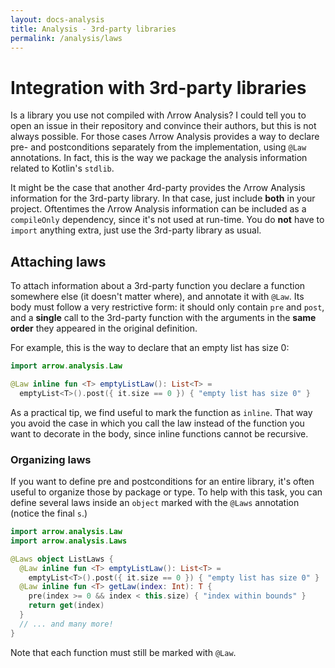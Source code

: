 ```yaml
---
layout: docs-analysis
title: Analysis - 3rd-party libraries
permalink: /analysis/laws
---
```


# Integration with 3rd-party libraries

Is a library you use not compiled with Λrrow Analysis? I could tell you to open an issue in their repository and convince their authors, but this is not always possible. For those cases Λrrow Analysis provides a way to declare pre- and postconditions separately from the implementation, using `@Law` annotations. In fact, this is the way we package the analysis information related to Kotlin's `stdlib`.

It might be the case that another 4rd-party provides the Λrrow Analysis information for the 3rd-party library. In that case, just include **both** in your project. Oftentimes the Λrrow Analysis information can be included as a `compileOnly` dependency, since it's not used at run-time. You do **not** have to `import` anything extra, just use the 3rd-party library as usual. 

## Attaching laws

To attach information about a 3rd-party function you declare a function somewhere else (it doesn't matter where), and annotate it with `@Law`. Its body must follow a very restrictive form: it should only contain `pre` and `post`, and a **single** call to the 3rd-party function with the arguments in the **same order** they appeared in the original definition.

For example, this is the way to declare that an empty list has size 0:

```kotlin
import arrow.analysis.Law

@Law inline fun <T> emptyListLaw(): List<T> =
  emptyList<T>().post({ it.size == 0 }) { "empty list has size 0" }
```

As a practical tip, we find useful to mark the function as `inline`. That way you avoid the case in which you call the law instead of the function you want to decorate in the body, since inline functions cannot be recursive.

### Organizing laws

If you want to define pre and postconditions for an entire library, it's often useful to organize those by package or type. To help with this task, you can define several laws inside an `object` marked with the `@Laws` annotation (notice the final `s`.)

```kotlin
import arrow.analysis.Law
import arrow.analysis.Laws

@Laws object ListLaws {
  @Law inline fun <T> emptyListLaw(): List<T> =
    emptyList<T>().post({ it.size == 0 }) { "empty list has size 0" }
  @Law inline fun <T> getLaw(index: Int): T {
    pre(index >= 0 && index < this.size) { "index within bounds" }
    return get(index)
  }
  // ... and many more!
}
```

Note that each function must still be marked with `@Law`.